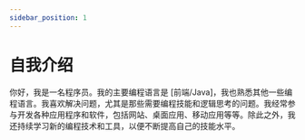 ```yaml
---
sidebar_position: 1
---
```


# 自我介绍

你好，我是一名程序员。我的主要编程语言是 [前端/Java]，我也熟悉其他一些编程语言。我喜欢解决问题，尤其是那些需要编程技能和逻辑思考的问题。我经常参与开发各种应用程序和软件，包括网站、桌面应用、移动应用等等。除此之外，我还持续学习新的编程技术和工具，以便不断提高自己的技能水平。


